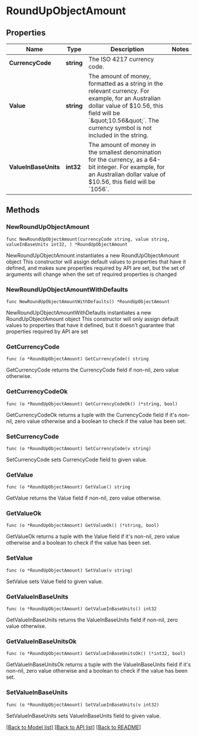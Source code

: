# RoundUpObjectAmount

## Properties

Name | Type | Description | Notes
------------ | ------------- | ------------- | -------------
**CurrencyCode** | **string** | The ISO 4217 currency code.  | 
**Value** | **string** | The amount of money, formatted as a string in the relevant currency. For example, for an Australian dollar value of $10.56, this field will be &#x60;\&quot;10.56\&quot;&#x60;. The currency symbol is not included in the string.  | 
**ValueInBaseUnits** | **int32** | The amount of money in the smallest denomination for the currency, as a 64-bit integer.  For example, for an Australian dollar value of $10.56, this field will be &#x60;1056&#x60;.  | 

## Methods

### NewRoundUpObjectAmount

`func NewRoundUpObjectAmount(currencyCode string, value string, valueInBaseUnits int32, ) *RoundUpObjectAmount`

NewRoundUpObjectAmount instantiates a new RoundUpObjectAmount object
This constructor will assign default values to properties that have it defined,
and makes sure properties required by API are set, but the set of arguments
will change when the set of required properties is changed

### NewRoundUpObjectAmountWithDefaults

`func NewRoundUpObjectAmountWithDefaults() *RoundUpObjectAmount`

NewRoundUpObjectAmountWithDefaults instantiates a new RoundUpObjectAmount object
This constructor will only assign default values to properties that have it defined,
but it doesn't guarantee that properties required by API are set

### GetCurrencyCode

`func (o *RoundUpObjectAmount) GetCurrencyCode() string`

GetCurrencyCode returns the CurrencyCode field if non-nil, zero value otherwise.

### GetCurrencyCodeOk

`func (o *RoundUpObjectAmount) GetCurrencyCodeOk() (*string, bool)`

GetCurrencyCodeOk returns a tuple with the CurrencyCode field if it's non-nil, zero value otherwise
and a boolean to check if the value has been set.

### SetCurrencyCode

`func (o *RoundUpObjectAmount) SetCurrencyCode(v string)`

SetCurrencyCode sets CurrencyCode field to given value.


### GetValue

`func (o *RoundUpObjectAmount) GetValue() string`

GetValue returns the Value field if non-nil, zero value otherwise.

### GetValueOk

`func (o *RoundUpObjectAmount) GetValueOk() (*string, bool)`

GetValueOk returns a tuple with the Value field if it's non-nil, zero value otherwise
and a boolean to check if the value has been set.

### SetValue

`func (o *RoundUpObjectAmount) SetValue(v string)`

SetValue sets Value field to given value.


### GetValueInBaseUnits

`func (o *RoundUpObjectAmount) GetValueInBaseUnits() int32`

GetValueInBaseUnits returns the ValueInBaseUnits field if non-nil, zero value otherwise.

### GetValueInBaseUnitsOk

`func (o *RoundUpObjectAmount) GetValueInBaseUnitsOk() (*int32, bool)`

GetValueInBaseUnitsOk returns a tuple with the ValueInBaseUnits field if it's non-nil, zero value otherwise
and a boolean to check if the value has been set.

### SetValueInBaseUnits

`func (o *RoundUpObjectAmount) SetValueInBaseUnits(v int32)`

SetValueInBaseUnits sets ValueInBaseUnits field to given value.



[[Back to Model list]](../README.md#documentation-for-models) [[Back to API list]](../README.md#documentation-for-api-endpoints) [[Back to README]](../README.md)


